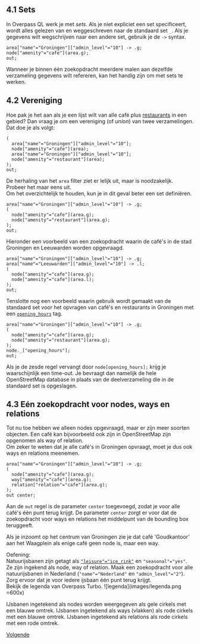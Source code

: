 ## 4.1 Sets
In Overpass QL werk je met _sets_. Als je niet expliciet een set specificeert, wordt alles gelezen van en weggeschreven naar de standaard set ```_```.
Als je gegevens wilt wegschrijven naar een andere set, gebruik je de ```->``` syntax. 

```
area["name"="Groningen"]["admin_level"="10"] -> .g;
node["amenity"="cafe"](area.g);
out;
```

Wanneer je binnen één zoekopdracht meerdere malen aan dezelfde verzameling gegevens wilt refereren, kan het handig zijn om met sets te werken.

## 4.2 Vereniging
Hoe pak je het aan als je een lijst wilt van alle café plus [restaurants](http://wiki.openstreetmap.org/wiki/Tag:amenity%3Drestaurant]) in een gebied? Dan vraag je om een vereniging (of _union_) van twee verzamelingen. Dat doe je als volgt:

```
( 
  area["name"="Groningen"]["admin_level"="10"];  
  node["amenity"="cafe"](area);  
  area["name"="Groningen"]["admin_level"="10"];  
  node["amenity"="restaurant"](area);  
);
out;
```

De herhaling van het ```area``` filter ziet er lelijk uit, maar is noodzakelijk. Probeer het maar eens uit.  
Om het overzichtelijk te houden, kun je in dit geval beter een set definiëren.

```
area["name"="Groningen"]["admin_level"="10"] -> .g;
( 
  node["amenity"="cafe"](area.g);
  node["amenity"="restaurant"](area.g);
);
out;
```

Hieronder een voorbeeld van een zoekopdracht waarin de café's in de stad Groningen en Leeuwarden worden opgevraagd.

```
area["name"="Groningen"]["admin_level"="10"] -> .g;
area["name"="Leeuwarden"]["admin_level"="10"] -> .l;
( 
  node["amenity"="cafe"](area.g);
  node["amenity"="cafe"](area.l);
);
out;
```

Tenslotte nog een voorbeeld waarin gebruik wordt gemaakt van de standaard set voor het opvragen van café's en restaurants in Groningen met een [```opening_hours```](http://wiki.openstreetmap.org/wiki/Key:opening_hours) tag.

```
area["name"="Groningen"]["admin_level"="10"] -> .g;
(
  node["amenity"="cafe"](area.g);
  node["amenity"="restaurant"](area.g);
);
node._["opening_hours"];
out;
```

Als je de zesde regel vervangt door ```node[opening_hours];``` krijg je waarschijnlijk een time-out. Je bevraagt dan namelijk de hele OpenStreetMap database in plaats van de deelverzameling die in de standaard set is opgeslagen.

## 4.3 Eén zoekopdracht voor nodes, ways en relations
Tot nu toe hebben we alleen nodes opgevraagd, maar er zijn meer soorten objecten. Een café kan bijvoorbeeld ook zijn in OpenStreetMap zijn opgenomen als way of relation.  
Om zeker te weten dat je alle café's in Groningen opvraagt, moet je dus ook ways en relations meenemen.

```
area["name"="Groningen"]["admin_level"="10"] -> .g;
( 
  node["amenity"="cafe"](area.g);
  way["amenity"="cafe"](area.g);
  relation["relation"="cafe"](area.g);
);
out center;
```

Aan de ```out``` regel is de parameter ```center``` toegevoegd, zodat je voor alle café's één punt terug krijgt. De parameter ```center``` zorgt er voor dat de zoekopdracht voor ways en relations het middelpunt van de bounding box teruggeeft.

Als je inzoomt op het centrum van Groningen zie je dat café 'Goudkantoor' aan het Waagplein als enige café geen node is, maar een way.

Oefening:  
Natuurijsbanen zijn getagt als [```"leisure"="ice_rink"```](http://wiki.openstreetmap.org/wiki/Tag:leisure%3Dice_rink) en ```"seasonal"="yes"```. Ze zijn ingekend als node, way of relation. Maak een zoekopdracht voor alle natuurijsbanen in Nederland (```"name"="Nederland"``` en ```"admin_level"="2"```). Zorg ervoor dat je voor iedere ijsbaan één punt terug krijgt.  
Bekijk de legenda van Overpass Turbo.
![legenda](images/legenda.png =600x)  

IJsbanen ingetekend als nodes worden weergegeven als gele cirkels met een blauwe omtrek. IJsbanen ingetekend als ways (vlakken) als rode cirkels met een blauwe omtrek. IJsbanen ingetekend als relations als rode cirkels met een rode omtrek.  

[Volgende](5-recursie.md)